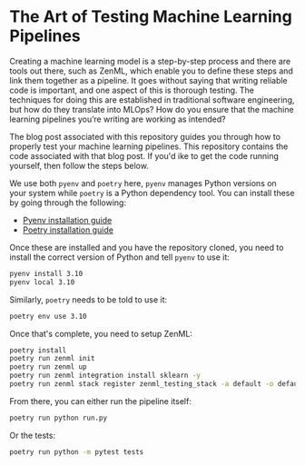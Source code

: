 # The Art of Testing Machine Learning Pipelines

Creating a machine learning model is a step-by-step process and there are tools out there, such as ZenML, which enable you to define these steps and link them together as a pipeline. It goes without saying that writing reliable code is important, and one aspect of this is thorough testing. The techniques for doing this are established in traditional software engineering, but how do they translate into MLOps? How do you ensure that the machine learning pipelines you’re writing are working as intended?

The blog post associated with this repository guides you through how to properly test your machine learning pipelines. This repository contains the code associated with that blog post. If you'd ike to get the code running yourself, then follow the steps below.

We use both `pyenv` and `poetry` here, `pyenv` manages Python versions on your system while `poetry` is a Python dependency tool. You can install these by going through the following:

- [Pyenv installation guide](https://github.com/pyenv/pyenv#installation)
- [Poetry installation guide](https://python-poetry.org/docs/)

Once these are installed and you have the repository cloned, you need to install the correct version of Python and tell `pyenv` to use it:

```bash
pyenv install 3.10
pyenv local 3.10
```

Similarly, `poetry` needs to be told to use it:

```bash
poetry env use 3.10
```

Once that's complete, you need to setup ZenML:

```bash
poetry install
poetry run zenml init
poetry run zenml up
poetry run zenml integration install sklearn -y
poetry run zenml stack register zenml_testing_stack -a default -o default --set
```

From there, you can either run the pipeline itself:

```bash
poetry run python run.py
```

Or the tests:

```bash
poetry run python -m pytest tests
```